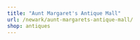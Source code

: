 ```yaml
---
title: "Aunt Margaret's Antique Mall"
url: /newark/aunt-margarets-antique-mall/
shop: antiques
---
```

